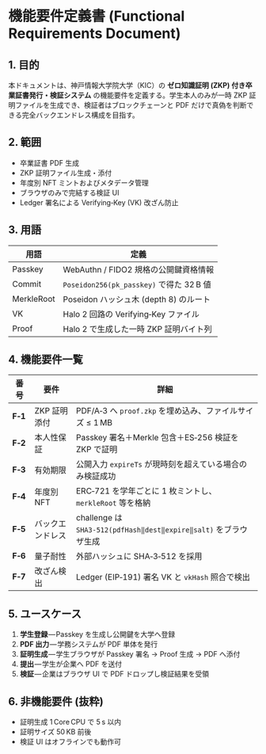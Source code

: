 
# 機能要件定義書 (Functional Requirements Document)

## 1. 目的
本ドキュメントは、神戸情報大学院大学（KIC）の **ゼロ知識証明 (ZKP) 付き卒業証書発行・検証システム** の機能要件を定義する。学生本人のみが一時 ZKP 証明ファイルを生成でき、検証者はブロックチェーンと PDF だけで真偽を判断できる完全バックエンドレス構成を目指す。

## 2. 範囲
- 卒業証書 PDF 生成
- ZKP 証明ファイル生成・添付
- 年度別 NFT ミントおよびメタデータ管理
- ブラウザのみで完結する検証 UI
- Ledger 署名による Verifying‑Key (VK) 改ざん防止

## 3. 用語
| 用語 | 定義 |
|------|------|
| Passkey | WebAuthn / FIDO2 規格の公開鍵資格情報 |
| Commit | `Poseidon256(pk_passkey)` で得た 32 B 値 |
| MerkleRoot | Poseidon ハッシュ木 (depth 8) のルート |
| VK | Halo 2 回路の Verifying‑Key ファイル |
| Proof | Halo 2 で生成した一時 ZKP 証明バイト列 |

## 4. 機能要件一覧
| 番号 | 要件 | 詳細 |
|------|------|------|
| **F‑1** | ZKP 証明添付 | PDF/A‑3 へ `proof.zkp` を埋め込み、ファイルサイズ ≤ 1 MB |
| **F‑2** | 本人性保証 | Passkey 署名＋Merkle 包含＋ES‑256 検証を ZKP で証明 |
| **F‑3** | 有効期限 | 公開入力 `expireTs` が現時刻を超えている場合のみ検証成功 |
| **F‑4** | 年度別 NFT | ERC‑721 を学年ごとに 1 枚ミントし、`merkleRoot` 等を格納 |
| **F‑5** | バックエンドレス | challenge は `SHA3‑512(pdfHash‖dest‖expire‖salt)` をブラウザ生成 |
| **F‑6** | 量子耐性 | 外部ハッシュに SHA‑3‑512 を採用 |
| **F‑7** | 改ざん検出 | Ledger (EIP‑191) 署名 VK と `vkHash` 照合で検出 |

## 5. ユースケース
1. **学生登録** — Passkey を生成し公開鍵を大学へ登録  
2. **PDF 出力** — 学務システムが PDF 単体を発行  
3. **証明生成** — 学生ブラウザが Passkey 署名 → Proof 生成 → PDF へ添付  
4. **提出** — 学生が企業へ PDF を送付  
5. **検証** — 企業はブラウザ UI で PDF ドロップし検証結果を受領  

## 6. 非機能要件 (抜粋)
- 証明生成 1 Core CPU で 5 s 以内  
- 証明サイズ 50 KB 前後  
- 検証 UI はオフラインでも動作可  
